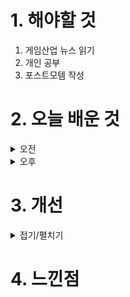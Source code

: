 
# 1. 해야할 것

1. 게임산업 뉴스 읽기 
2. 개인 공부  
3. 포스트모템 작성



# 2. 오늘 배운 것

<details>
<summary>오전</summary>

##
<details>
<summary>접기/펼치기</summary>

### 
</details>

</details>


<details>
<summary>오후</summary>

##
<details>
<summary>접기/펼치기</summary>

### 
</details>

</details>




# 3. 개선


<details>
<summary>접기/펼치기</summary>


</details>



# 4. 느낀점


